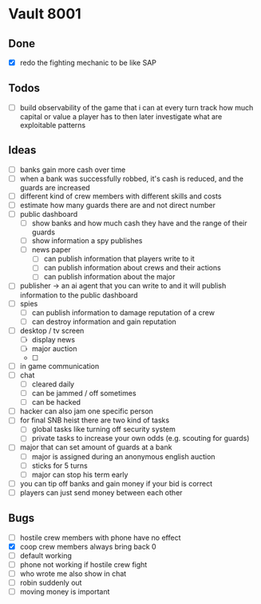 # Vault 8001
## Done
- [x] redo the fighting mechanic to be like SAP

## Todos
- [ ] build observability of the game that i can at every turn track how much capital or value a player has to then later investigate what are exploitable patterns

## Ideas
- [ ] banks gain more cash over time
- [ ] when a bank was successfully robbed, it's cash is reduced, and the guards are increased
- [ ] different kind of crew members with different skills and costs
- [ ] estimate how many guards there are and not direct number
- [ ] public dashboard
  - [ ] show banks and how much cash they have and the range of their guards
  - [ ] show information a spy publishes
  - [ ] news paper
    - [ ] can publish information that players write to it
    - [ ] can publish information about crews and their actions
    - [ ] can publish information about the major
- [ ] publisher -> an ai agent that you can write to and it will publish information to the public dashboard
- [ ] spies
  - [ ] can publish information to damage reputation of a crew
  - [ ] can destroy information and gain reputation
- [ ] desktop / tv screen
  - [ ] display news
  - [ ] major auction
  - [ ] 
- [ ] in game communication
- [ ] chat
  - [ ] cleared daily
  - [ ] can be jammed / off sometimes
  - [ ] can be hacked
- [ ] hacker can also jam one specific person
- [ ] for final SNB heist there are two kind of tasks
  - [ ] global tasks like turning off security system
  - [ ] private tasks to increase your own odds (e.g. scouting for guards)
- [ ] major that can set amount of guards at a bank
  - [ ] major is assigned during an anonymous english auction
  - [ ] sticks for 5 turns
  - [ ] major can stop his term early
- [ ] you can tip off banks and gain money if your bid is correct
- [ ] players can just send money between each other

## Bugs
- [ ] hostile crew members with phone have no effect
- [x] coop crew members always bring back 0
- [ ] default working
- [ ] phone not working if hostile crew fight
- [ ] who wrote me also show in chat
- [ ] robin suddenly out
- [ ] moving money is important